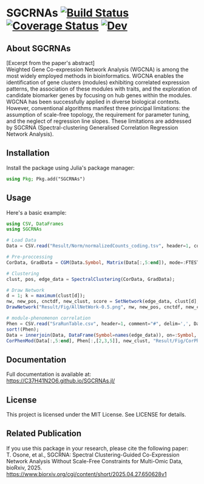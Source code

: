 # SGCRNAs [![Build Status](https://github.com/C37H41N2O6/SGCRNAs.jl/actions/workflows/CI.yml/badge.svg?branch=main)](https://github.com/C37H41N2O6/SGCRNAs.jl/actions/workflows/CI.yml?query=branch%3Amain) [![Coverage Status](https://coveralls.io/repos/github/C37H41N2O6/SGCRNAs.jl/badge.svg?branch=main)](https://coveralls.io/github/C37H41N2O6/SGCRNAs.jl?branch=main) [![Dev](https://img.shields.io/badge/docs-dev-blue.svg)](https://C37H41N2O6.github.io/SGCRNAs.jl/dev/)

## About SGCRNAs
[Excerpt from the paper's abstract]  
Weighted Gene Co-expression Network Analysis (WGCNA) is among the most widely employed methods in bioinformatics. WGCNA enables the identification of gene clusters (modules) exhibiting correlated expression patterns, the association of these modules with traits, and the exploration of candidate biomarker genes by focusing on hub genes within the modules. WGCNA has been successfully applied in diverse biological contexts. However, conventional algorithms manifest three principal limitations: the assumption of scale-free topology, the requirement for parameter tuning, and the neglect of regression line slopes. These limitations are addressed by SGCRNA (Spectral-clustering Generalised Correlation Regression Network Analysis).

## Installation
Install the package using Julia's package manager:
```julia
using Pkg; Pkg.add("SGCRNAs")
```

## Usage
Here's a basic example:
```julia
using CSV, DataFrames
using SGCRNAs

# Load Data
Data = CSV.read("Result/Norm/normalizedCounts_coding.tsv", header=1, comment="#", delim='\t', DataFrame);

# Pre-proccessing
CorData, GradData = CGM(Data.Symbol, Matrix(Data[:,5:end]), mode=:FTEST);

# Clustering
clust, pos, edge_data = SpectralClustering(CorData, GradData);

# Draw Network
d = 1; k = maximum(clust[d]);
nw, new_pos, cnctdf, new_clust, score = SetNetwork(edge_data, clust[d], pos, il=collect(1:k));
DrawNetwork("Result/Fig/AllNetWork-0.5.png", nw, new_pos, cnctdf, new_clust, k, node_scores=score, edge_mode=:ALL, edge_threshold=0.5);

# module-phenomenon correlation
Phen = CSV.read("SraRunTable.csv", header=1, comment="#", delim=',', DataFrame);
sort!(Phen);
Data = innerjoin(Data, DataFrame(Symbol=names(edge_data)), on=:Symbol, order=:right);
CorPhenMod(Data[:,5:end], Phen[:,[2,3,5]], new_clust, "Result/Fig/CorPhenMod.png");
```

## Documentation
Full documentation is available at: https://C37H41N2O6.github.io/SGCRNAs.jl/

## License
This project is licensed under the MIT License. See LICENSE for details.

## Related Publication
If you use this package in your research, please cite the following paper:  
T. Osone, et al., SGCRNA: Spectral Clustering-Guided Co-Expression Network Analysis Without Scale-Free Constraints for Multi-Omic Data, bioRxiv, 2025.
https://www.biorxiv.org/cgi/content/short/2025.04.27.650628v1

